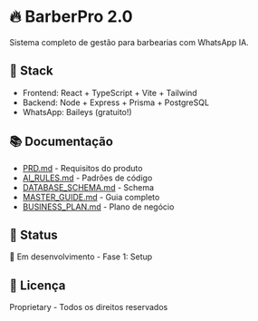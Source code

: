# 🔥 BarberPro 2.0

Sistema completo de gestão para barbearias com WhatsApp IA.

## 🚀 Stack

- Frontend: React + TypeScript + Vite + Tailwind
- Backend: Node + Express + Prisma + PostgreSQL
- WhatsApp: Baileys (gratuito!)

## 📚 Documentação

- [PRD.md](./PRD.md) - Requisitos do produto
- [AI_RULES.md](./AI_RULES.md) - Padrões de código
- [DATABASE_SCHEMA.md](./DATABASE_SCHEMA.md) - Schema
- [MASTER_GUIDE.md](./MASTER_GUIDE.md) - Guia completo
- [BUSINESS_PLAN.md](./BUSINESS_PLAN.md) - Plano de negócio

## 🎯 Status

🚧 Em desenvolvimento - Fase 1: Setup

## 📝 Licença

Proprietary - Todos os direitos reservados
